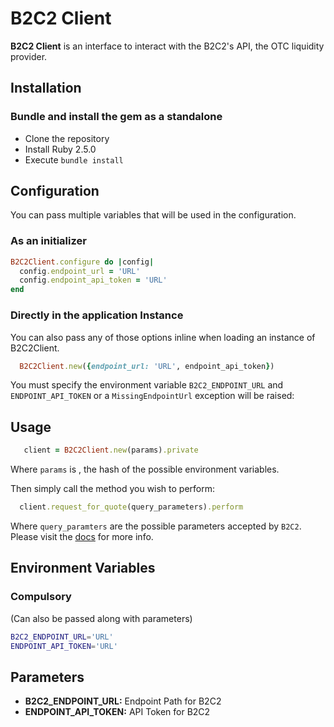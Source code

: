# B2C2 Client

__B2C2 Client__ is an interface to interact with the B2C2's API, the OTC liquidity provider. 


## Installation

### Bundle and install the gem as a standalone

- Clone the repository
- Install Ruby 2.5.0
- Execute `bundle install`

## Configuration

You can pass multiple variables that will be used in the configuration.

### As an initializer

```ruby
B2C2Client.configure do |config|
  config.endpoint_url = 'URL'
  config.endpoint_api_token = 'URL'
end
```


### Directly in the application Instance

You can also pass any of those options inline when loading an instance of B2C2Client.

```ruby
  B2C2Client.new({endpoint_url: 'URL', endpoint_api_token})
```


You must specify the environment variable `B2C2_ENDPOINT_URL` and `ENDPOINT_API_TOKEN` or a `MissingEndpointUrl` exception will be raised:


## Usage

```ruby
   client = B2C2Client.new(params).private
```

Where `params` is , the hash of the possible environment variables.

Then simply call the method you wish to perform:

```ruby
  client.request_for_quote(query_parameters).perform

```

Where `query_paramters` are the possible parameters accepted by `B2C2`. Please visit the [docs](https://docs.b2c2.com/?python#instruments) for more info.
## Environment Variables


### Compulsory

(Can also be passed along with parameters)

```bash
B2C2_ENDPOINT_URL='URL'
ENDPOINT_API_TOKEN='URL'

```

## Parameters

 - **B2C2_ENDPOINT_URL:** Endpoint Path for B2C2
 - **ENDPOINT_API_TOKEN:** API Token for B2C2